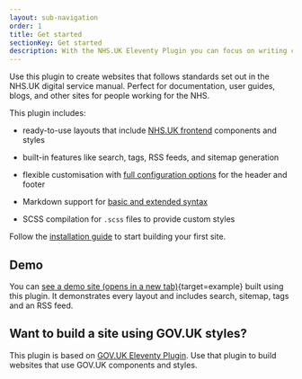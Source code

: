 ```yaml
---
layout: sub-navigation
order: 1
title: Get started
sectionKey: Get started
description: With the NHS.UK Eleventy Plugin you can focus on writing content instead of writing code.
---
```


Use this plugin to create websites that follows standards set out in the NHS.UK digital service manual. Perfect for documentation, user guides, blogs, and other sites for people working for the NHS.

This plugin includes:

- ready-to-use layouts that include [NHS.UK frontend](https://github.com/nhsuk/nhsuk-frontend) components and styles

- built-in features like search, tags, RSS feeds, and sitemap generation

- flexible customisation with [full configuration options](/get-started/options) for the header and footer

- Markdown support for [basic and extended syntax](/example/markdown)

- SCSS compilation for `.scss` files to provide custom styles

Follow the [installation guide](/get-started/install) to start building your first site.

## Demo

You can [see a demo site (opens in a new tab)](/example){target=example} built using this plugin. It demonstrates every layout and includes search, sitemap, tags and an RSS feed.

## Want to build a site using GOV.UK styles?

This plugin is based on [GOV.UK Eleventy Plugin](https://x-govuk.org/govuk-eleventy-plugin/). Use that plugin to build websites that use GOV.UK components and styles.
